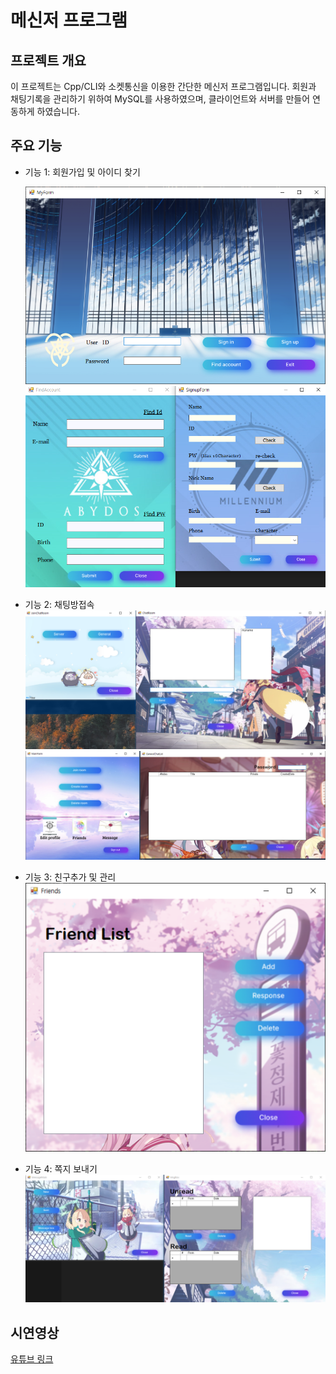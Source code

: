 # 메신저 프로그램

## 프로젝트 개요
이 프로젝트는 Cpp/CLI와 소켓통신을 이용한 간단한 메신저 프로그램입니다.
회원과 채팅기록을 관리하기 위하여 MySQL를 사용하였으며, 클라이언트와 서버를 만들어 연동하게 하였습니다.


## 주요 기능

- 기능 1: 회원가입 및 아이디 찾기

  ![alt text](image.png)
  ![alt text](image-2.png)


- 기능 2: 채팅방접속
  ![alt text](image-4.png)
  ![alt text](image-3.png)

- 기능 3: 친구추가 및 관리
  ![alt text](image-5.png)

- 기능 4: 쪽지 보내기
  ![alt text](image-6.png)



## 시연영상
[유튜브 링크](https://youtu.be/HBpXbJ_PWr0?si=lU0wJy6quX_jf3sn)